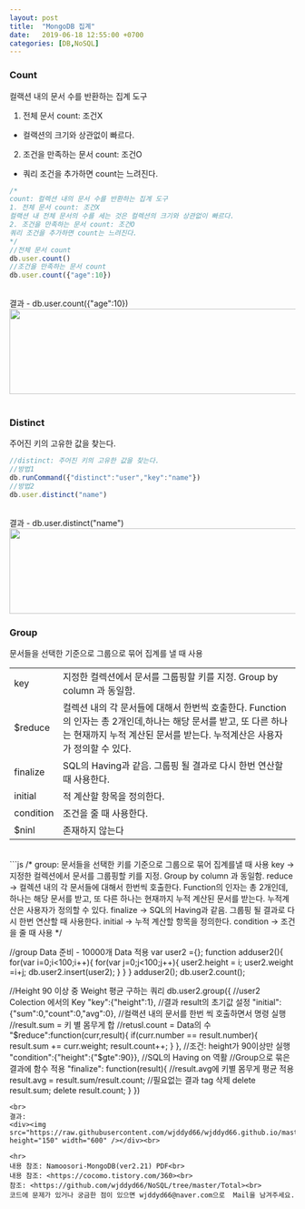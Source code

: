 ```yaml
---
layout: post
title:  "MongoDB 집계"
date:   2019-06-18 12:55:00 +0700
categories: [DB,NoSQL]
---
```


###  Count
컬랙션 내의 문서 수를 반환하는 집계 도구
1. 전체 문서 count: 조건X
 - 컬랙션의 크기와 상관없이 빠르다.
2. 조건을 만족하는 문서 count: 조건O
 - 쿼리 조건을 추가하면 count는 느려진다.


```js
/*
count: 컬렉션 내의 문서 수를 반환하는 집계 도구
1. 전체 문서 count: 조건X
컬랙션 내 전체 문서의 수를 세는 것은 컬렉션의 크기와 상관없이 빠르다.
2. 조건을 만족하는 문서 count: 조건O
쿼리 조건을 추가하면 count는 느려진다.
*/
//전체 문서 count
db.user.count()
//조건을 만족하는 문서 count
db.user.count({"age":10})
```
<br>
결과 - db.user.count({"age":10})
<div><img src="https://raw.githubusercontent.com/wjddyd66/wjddyd66.github.io/master/static/img/NoSQL/Count.PNG" height="150" width="600" /></div>
<br>

###  Distinct
주어진 키의 고유한 값을 찾는다.  
```js
//distinct: 주어진 키의 고유한 값을 찾는다.
//방법1
db.runCommand({"distinct":"user","key":"name"})
//방법2
db.user.distinct("name")
```
<br>
결과 - db.user.distinct("name")
<div><img src="https://raw.githubusercontent.com/wjddyd66/wjddyd66.github.io/master/static/img/NoSQL/Distinct1.PNG" height="150" width="600" /></div>

###  Group
문서들을 선택한 기준으로 그룹으로 묶어 집계를 낼 때 사용  
<link rel = "stylesheet" href ="/static/css/bootstrap.min.css">
<table class="table">
	<tbody>
	<tr>
		<td>key</td><td>지정한 컬렉션에서 문서를 그룹핑할 키를 지정. Group by column 과 동일함.</td>
	</tr>
	<tr>
		<td>$reduce</td><td>컬렉션 내의 각 문서들에 대해서 한번씩 호출한다. Function의 인자는 총 2개인데,하나는 해당 문서를 받고, 또 다른 하나는 현재까지 누적 계산된 문서를 받는다. 누적계산은 사용자가 정의할 수 있다.</td>
	</tr>
		<tr>
		<td>finalize</td><td>SQL의 Having과 같음. 그룹핑 될 결과로 다시 한번 연산할 때 사용한다.</td>
	</tr>
		<tr>
		<td>initial</td><td>적 계산할 항목을 정의한다.</td>
	</tr>
		<tr>
		<td>condition</td><td>조건을 줄 때 사용한다.</td>
	</tr>
		<tr>
		<td>$ninl</td><td>존재하지 않는다</td>
	</tr>
	</tbody>
</table>
<br>
```js
/*
group: 문서들을 선택한 키를 기준으로 그룹으로 묶어 집계를낼 때 사용
key → 지정한 컬렉션에서 문서를 그룹핑할 키를 지정. Group by column 과 동일함.
reduce → 컬렉션 내의 각 문서들에 대해서 한번씩 호출한다. Function의 인자는 총 2개인데,
하나는 해당 문서를 받고, 또 다른 하나는 현재까지 누적 계산된 문서를 받는다. 누적계산은 사용자가 정의할 수 있다.
finalize → SQL의 Having과 같음. 그룹핑 될 결과로 다시 한번 연산할 때 사용한다.
initial → 누적 계산할 항목을 정의한다.
condition → 조건을 줄 때 사용
*/

//group Data 준비 - 10000개 Data 적용
var user2 ={};
function adduser2(){
    for(var i=0;i<100;i++){
    	for(var j=0;j<100;j++){
    	user2.height = i;
    	user2.weight =i+j;
    	db.user2.insert(user2);
    	}
    }
}
adduser2();
db.user2.count();

//Height 90 이상 중 Weight 평균 구하는 쿼리
db.user2.group({
//user2 Colection 에서의 Key
"key":{"height":1},
//결과 result의 초기값 설정
"initial":{"sum":0,"count":0,"avg":0},
//컬랙션 내의 문서를 한번 씩 호출하면서 명령 실행
//result.sum = 키 별 몸무게 합
//retusl.count = Data의 수
"$reduce":function(curr,result){
		if(curr.number == result.number){
			result.sum += curr.weight;
			result.count++;
		}
	},
	//조건: height가 90이상만 실행
	"condition":{"height":{"$gte":90}},
	//SQL의 Having on 역활
	//Group으로 묶은 결과에 함수 적용
	"finalize": function(result){
		//result.avg에 키별 몸무게 평균 적용
		result.avg = result.sum/result.count;
		//필요없는 결과 tag 삭제
		delete result.sum;
		delete result.count;
	}
})
```
<br>
결과:
<div><img src="https://raw.githubusercontent.com/wjddyd66/wjddyd66.github.io/master/static/img/NoSQL/Group.PNG" height="150" width="600" /></div><br>

<hr>
내용 참조: Namoosori-MongoDB(ver2.21) PDF<br>
내용 참조: <https://cocomo.tistory.com/360><br>
참조: <https://github.com/wjddyd66/NoSQL/tree/master/Total><br>
코드에 문제가 있거나 궁금한 점이 있으면 wjddyd66@naver.com으로  Mail을 남겨주세요.